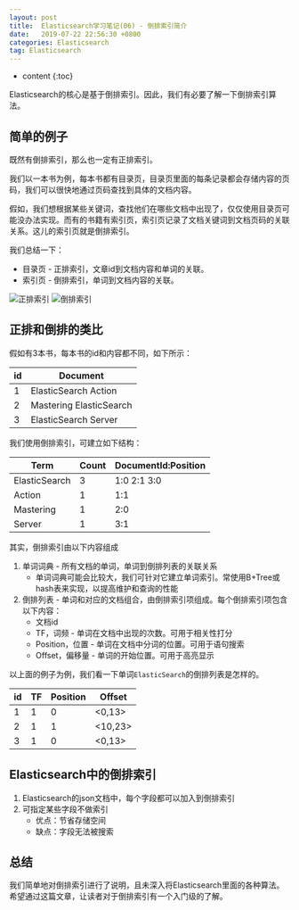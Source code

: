```yaml
---
layout: post
title:  Elasticsearch学习笔记(06) - 倒排索引简介
date:   2019-07-22 22:56:30 +0800
categories: Elasticsearch
tag: Elasticsearch
---
```


* content
{:toc}

Elasticsearch的核心是基于倒排索引。因此，我们有必要了解一下倒排索引算法。

## 简单的例子

既然有倒排索引，那么也一定有正排索引。

我们以一本书为例，每本书都有目录页，目录页里面的每条记录都会存储内容的页码，我们可以很快地通过页码查找到具体的文档内容。

假如，我们想根据某些关键词，查找他们在哪些文档中出现了，仅仅使用目录页可能没办法实现。而有的书籍有索引页，索引页记录了文档关键词到文档页码的关联关系。这儿的索引页就是倒排索引。

我们总结一下：

+ 目录页 - 正排索引，文章id到文档内容和单词的关联。
+ 索引页 - 倒排索引，单词到文档内容的关联。

![正排索引](https://upload-images.jianshu.io/upload_images/845143-3fab3b7d7af9dd8d.png?jianshufrom=1)
![倒排索引](https://upload-images.jianshu.io/upload_images/845143-c487731fa40632a2.png?jianshufrom=1)

## 正排和倒排的类比

假如有3本书，每本书的id和内容都不同，如下所示：

| id | Document |
| --- | --- |
| 1 | ElasticSearch Action |
| 2 | Mastering ElasticSearch |
| 3 | ElasticSearch Server |

我们使用倒排索引，可建立如下结构：

| Term | Count | DocumentId:Position |
| --- | --- | --- |
| ElasticSearch | 3 | 1:0 2:1 3:0|
| Action | 1 | 1:1 |
| Mastering | 1 | 2:0 |
| Server | 1 | 3:1 |

其实，倒排索引由以下内容组成

1. 单词词典 - 所有文档的单词，单词到倒排列表的关联关系
    + 单词词典可能会比较大，我们可针对它建立单词索引。常使用B+Tree或hash表来实现，以提高维护和查询的性能
2. 倒排列表 - 单词和对应的文档组合，由倒排索引项组成。每个倒排索引项包含以下内容：
    + 文档id
    + TF，词频 - 单词在文档中出现的次数。可用于相关性打分
    + Position，位置 - 单词在文档中分词的位置。可用于语句搜索
    + Offset，偏移量 - 单词的开始位置。可用于高亮显示

以上面的例子为例，我们看一下单词`ElasticSearch`的倒排列表是怎样的。

| id | TF | Position | Offset |
| --- | --- | --- | --- |
| 1 | 1 | 0 | <0,13> |
| 2 | 1 | 1 | <10,23> |
| 3 | 1 | 0 | <0,13> |

## Elasticsearch中的倒排索引

1. Elasticsearch的json文档中，每个字段都可以加入到倒排索引
2. 可指定某些字段不做索引
    + 优点：节省存储空间
    + 缺点：字段无法被搜索

## 总结

我们简单地对倒排索引进行了说明，且未深入将Elasticsearch里面的各种算法。希望通过这篇文章，让读者对于倒排索引有一个入门级的了解。